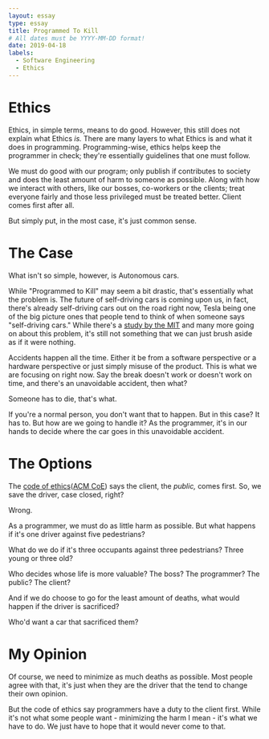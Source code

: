 ```yaml
---
layout: essay
type: essay
title: Programmed To Kill
# All dates must be YYYY-MM-DD format!
date: 2019-04-18
labels:
  - Software Engineering
  - Ethics
---
```


# Ethics

Ethics, in simple terms, means to do good. However, this still does not explain what Ethics *is.* There are many layers to what Ethics is and what it does in programming. Programming-wise, ethics helps keep the programmer in check; they're essentially guidelines that one must follow. 

We must do good with our program; only publish if contributes to society and does the least amount of harm to someone as possible. Along with how we interact with others, like our bosses, co-workers or the clients; treat everyone fairly and those less privileged must be treated better. Client comes first after all. 

But simply put, in the most case, it's just common sense. 

# The Case

What isn't so simple, however, is Autonomous cars. 

While "Programmed to Kill" may seem a bit drastic, that's essentially what the problem is. The future of self-driving cars is coming upon us, in fact, there's already self-driving cars out on the road right now, Tesla being one of the big picture ones that people tend to think of when someone says "self-driving cars." While there's a [study by the MIT](http://moralmachine.mit.edu/) and many more going on about this problem, it's still not something that we can just brush aside as if it were nothing. 

Accidents happen all the time. Either it be from a software perspective or a hardware perspective or just simply misuse of the product. This is what we are focusing on right now. Say the break doesn't work or doesn't work on time, and there's an unavoidable accident, then what? 

Someone has to die, that's what.

If you're a normal person, you don't want that to happen. But in this case? It has to. But how are we going to handle it? As the programmer, it's in our hands to decide where the car goes in this unavoidable accident. 

# The Options

The [code of ethics](https://www.computer.org/education/code-of-ethics)([ACM CoE](https://www.acm.org/code-of-ethics)) says the client, the *public,* comes first. So, we save the driver, case closed, right?

Wrong.

As a programmer, we must do as little harm as possible. But what happens if it's one driver against five pedestrians?

What do we do if it's three occupants against three pedestrians? Three young or three old? 

Who decides whose life is more valuable? The boss? The programmer? The public? The client?

And if we do choose to go for the least amount of deaths, what would happen if the driver is sacrificed? 

Who'd want a car that sacrificed them?

# My Opinion

Of course, we need to minimize as much deaths as possible. Most people agree with that, it's just when they are the driver that the tend to change their own opinion. 

But the code of ethics say programmers have a duty to the client first. While it's not what some people want - minimizing the harm I mean - it's what we have to do. We just have to hope that it would never come to that.
